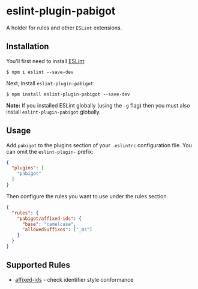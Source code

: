 # eslint-plugin-pabigot

A holder for rules and other `ESLint` extensions.

## Installation

You'll first need to install [ESLint](http://eslint.org):

```
$ npm i eslint --save-dev
```

Next, install `eslint-plugin-pabigot`:

```
$ npm install eslint-plugin-pabigot --save-dev
```

**Note:** If you installed ESLint globally (using the `-g` flag) then
you must also install `eslint-plugin-pabigot` globally.

## Usage

Add `pabigot` to the plugins section of your `.eslintrc` configuration
file. You can omit the `eslint-plugin-` prefix:

```json
{
  "plugins": [
    "pabigot"
  ]
}
```


Then configure the rules you want to use under the rules section.

```json
{
  "rules": {
    "pabigot/affixed-ids": {
      "base": "camelcase",
      "allowedSuffixes": ["_ms"]
    }
  }
}
```

## Supported Rules

* [affixed-ids](docs/rules/affixed-ids.md) - check identifier style conformance
